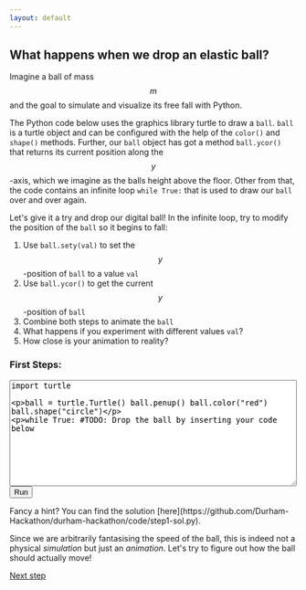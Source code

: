 ```yaml
---
layout: default
---
```


##  What happens when we drop an elastic ball?

Imagine a ball of mass $$m$$ and the goal to simulate and visualize its free fall with Python.

The Python code below uses the graphics library turtle to draw a `ball`.
`ball` is a turtle object and can be configured with the help of the `color()` and `shape()` methods.
Further, our `ball` object has got a method `ball.ycor()` that returns its current position along the $$y$$-axis, which we imagine as the balls height above the floor. 
Other from that, the code contains an infinite loop `while True:` that is used to draw our `ball` over and over again.

Let's give it a try and drop our digital ball! In the infinite loop, try to modify the position of the `ball` so it begins to fall:
1. Use `ball.sety(val)` to set the $$y$$-position of `ball` to a value `val`
2. Use `ball.ycor()` to get the current $$y$$-position of `ball`
3. Combine both steps to animate the `ball`
4. What happens if you experiment with different values `val`?
5. How close is your animation to reality?

<html> 
<head> 
<script src="https://ajax.googleapis.com/ajax/libs/jquery/1.9.0/jquery.min.js" type="text/javascript"></script> 
<script src="js/skulpt.min.js" type="text/javascript"></script> 
<script src="js/skulpt-stdlib.js" type="text/javascript"></script> 

</head> 

<body> 

<script type="text/javascript"> 

function builtinRead(x) {
    if (Sk.builtinFiles === undefined || Sk.builtinFiles["files"][x] === undefined)
            throw "File not found: '" + x + "'";
    return Sk.builtinFiles["files"][x];
}

function runit() {
   var prog = document.getElementById("firststeps").value; 
   Sk.configure({read:builtinRead}); 
   (Sk.TurtleGraphics || (Sk.TurtleGraphics = {})).target = 'first-canvas';
   var myPromise = Sk.misceval.asyncToPromise(function() {
       return Sk.importMainWithBody("<stdin>", false, prog, true);
   });
   myPromise.then(function(mod) {
       console.log('success');
   },
       function(err) {
       console.log(err.toString());
   });
}
</script> 

<h3>First Steps:</h3> 
<form> 
<textarea id="firststeps" cols="60" rows="12" onkeydown="if(event.keyCode===9){var v=this.value,s=this.selectionStart,e=this.selectionEnd;this.value=v.substring(0, s)+'\t'+v.substring(e);this.selectionStart=this.selectionEnd=s+1;return false;}">
import turtle

ball = turtle.Turtle()
ball.penup()
ball.color("red")
ball.shape("circle")

while True:
    #TODO: Drop the ball by inserting your code below
</textarea><br /> 
<button type="button" onclick="runit()">Run</button> 
</form>

<div id="first-canvas"></div> 

</body> 

</html> 
Fancy a hint? You can find the solution [here](https://github.com/Durham-Hackathon/durham-hackathon/code/step1-sol.py).
<!--Fancy a hint? You can find the solution [here](code/step1-sol.py).-->

Since we are arbitrarily fantasising the speed of the ball, this is indeed not a physical *simulation* but just an *animation*. Let's try to figure out how the ball should actually move!

[Next step](/durham-hackathon/newton.html)

